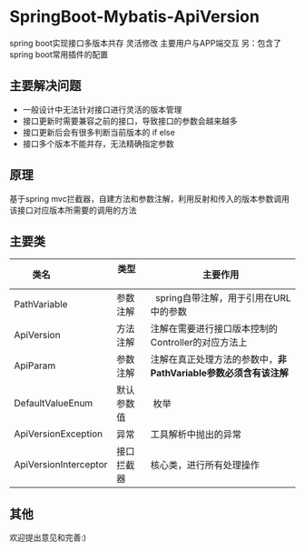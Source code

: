 # SpringBoot-Mybatis-ApiVersion
spring boot实现接口多版本共存 灵活修改 主要用户与APP端交互 另：包含了spring boot常用插件的配置
## 主要解决问题
- 一般设计中无法针对接口进行灵活的版本管理
- 接口更新时需要兼容之前的接口，导致接口的参数会越来越多
- 接口更新后会有很多判断当前版本的 if else
- 接口多个版本不能并存，无法精确指定参数

## 原理
基于spring mvc拦截器，自建方法和参数注解，利用反射和传入的版本参数调用该接口对应版本所需要的调用的方法

## 主要类
| 类名                 |类型     | 主要作用                                                       |
| -------------------- | ------- | ------------------------------------------------------------ |
| PathVariable         | 参数注解 |   spring自带注解，用于引用在URL中的参数 |
| ApiVersion           | 方法注解 |   注解在需要进行接口版本控制的Controller的对应方法上|
| ApiParam             | 参数注解  |  注解在真正处理方法的参数中，**非PathVariable参数必须含有该注解** |
| DefaultValueEnum     | 默认参数值 | 枚举|
| ApiVersionException  | 异常       | 工具解析中抛出的异常|
| ApiVersionInterceptor| 接口拦截器  | 核心类，进行所有处理操作|

## 其他
欢迎提出意见和完善:)
